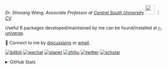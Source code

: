 
<p><em>Dr. Shixiang Wang, Associate Professor at <a href="https://en.csu.edu.cn/">Central South University</a> <img src="https://media.giphy.com/media/WUlplcMpOCEmTGBtBW/giphy.gif" width="30">  ｜ <a href="https://shixiangwang.github.io/cv-shixiang/">CV</a>
</em></p>

Useful R packages developed/maintained by me can be found/installed at [r-universe](https://shixiangwang.r-universe.dev/).

💬 Connect to me by
[discussions](https://github.com/ShixiangWang/self-study/discussions) or [email](mailto:shixiang1994wang@gmail.com). 

[![bilibili](https://img.shields.io/badge/王诗翔-B站-yellow)](https://space.bilibili.com/11553374) [![wechat](https://img.shields.io/badge/王诗翔-微信公众号-important)](https://shixiangwang.github.io/home/logo/qrcode.jpg) [![planet](https://img.shields.io/badge/王诗翔-知识星球-blueviolet)](https://t.zsxq.com/rBqbIei)  [![zhihu](https://img.shields.io/badge/王诗翔-知乎-blue)](https://www.zhihu.com/people/shixiangwang) [![twitter](https://img.shields.io/badge/WangShxiang-twitter-ff69b4)](https://twitter.com/WangShxiang) [![scholar](https://img.shields.io/badge/ShixiangWang-Scholar-00ffff)](https://scholar.google.com/citations?user=FvNp0NkAAAAJ) 

<details>
 
<summary>GitHub Stats</summary>


<!--START_SECTION:waka-->
**🐱 My GitHub Data** 

> 📦 5.0 MB Used in GitHub's Storage 
 > 
> 🏆 895 Contributions in the Year 2024
 > 
> 🚫 Not Opted to Hire
 > 
> 📜 96 Public Repositories 
 > 
> 🔑 30 Private Repositories 
 > 
**I'm an Early 🐤** 

```text
🌞 Morning                2258 commits        ████░░░░░░░░░░░░░░░░░░░░░   16.79 % 
🌆 Daytime                5737 commits        ███████████░░░░░░░░░░░░░░   42.65 % 
🌃 Evening                4551 commits        ████████░░░░░░░░░░░░░░░░░   33.84 % 
🌙 Night                  904 commits         ██░░░░░░░░░░░░░░░░░░░░░░░   06.72 % 
```
📅 **I'm Most Productive on Tuesday** 

```text
Monday                   2133 commits        ████░░░░░░░░░░░░░░░░░░░░░   15.86 % 
Tuesday                  2488 commits        █████░░░░░░░░░░░░░░░░░░░░   18.50 % 
Wednesday                2242 commits        ████░░░░░░░░░░░░░░░░░░░░░   16.67 % 
Thursday                 2130 commits        ████░░░░░░░░░░░░░░░░░░░░░   15.84 % 
Friday                   2061 commits        ████░░░░░░░░░░░░░░░░░░░░░   15.32 % 
Saturday                 1026 commits        ██░░░░░░░░░░░░░░░░░░░░░░░   07.63 % 
Sunday                   1370 commits        ███░░░░░░░░░░░░░░░░░░░░░░   10.19 % 
```


**I Mostly Code in R** 

```text
R                        81 repos            █████████████░░░░░░░░░░░░   53.64 % 
Shell                    9 repos             █░░░░░░░░░░░░░░░░░░░░░░░░   05.96 % 
JavaScript               7 repos             █░░░░░░░░░░░░░░░░░░░░░░░░   04.64 % 
Jupyter Notebook         5 repos             █░░░░░░░░░░░░░░░░░░░░░░░░   03.31 % 
Rust                     2 repos             ░░░░░░░░░░░░░░░░░░░░░░░░░   01.32 % 
```




 Last Updated on 25/10/2024 18:50:29 UTC
<!--END_SECTION:waka-->

> These Readme stats are generated using github action [awesome-readme-stats](https://github.com/anmol098/waka-readme-stats)

-----

**NOTE: Top languages does not indicate my skill level or anything like that. It is just a metric of which languages have been hosted by me on GitHub based on the usage across repositories.**

</details>
